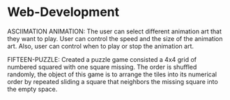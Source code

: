 # Web-Development
ASCIIMATION ANIMATION:
The user can select different animation art that they want to play. User can control the speed and the size of the animation art. Also, user can control when to play or stop the animation art.

FIFTEEN-PUZZLE:
Created a puzzle game consisted a 4x4 grid of numbered squared with one square missing. The order is shuffled randomly, the object of this game is to arrange the tiles into its numerical order by repeated sliding a square that neighbors the missing square into the empty space.

